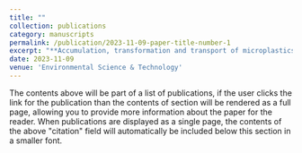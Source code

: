 ```yaml
---
title: ""
collection: publications
category: manuscripts
permalink: /publication/2023-11-09-paper-title-number-1
excerpt: "**Accumulation, transformation and transport of microplastics in estuarine fronts** <br>In this [paper](https://pubs.acs.org/doi/full/10.1021/acs.est.1c03592), we identify molecular signatures of DOM from plastic incubations using ultrahigh-resolution mass spectrometry. Light exposure produced 319–705 photoproducts, compared to 0–12 in the dark, including oxygenated compounds. Photoproduct H/C ratios reflected those of the parent polymers, linking DOM composition to plastic stoichiometry. These results show that photochemistry alone can generate hundreds of diverse compounds from simple polymers. <br/><img src='/images/UV.png'>"
date: 2023-11-09
venue: 'Environmental Science & Technology'
---
```


The contents above will be part of a list of publications, if the user clicks the link for the publication than the contents of section will be rendered as a full page, allowing you to provide more information about the paper for the reader. When publications are displayed as a single page, the contents of the above "citation" field will automatically be included below this section in a smaller font.
